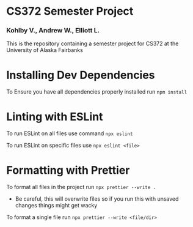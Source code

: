 # CS372 Semester Project

### Kohlby V., Andrew W., Elliott L.

This is the repository containing a semester project for CS372 at the University of Alaska Fairbanks

# Installing Dev Dependencies

To Ensure you have all dependencies properly installed run `npm install`

# Linting with ESLint

To run ESLint on all files use command `npx eslint`

To run ESLint on specific files use `npx eslint <file>`

# Formatting with Prettier

To format all files in the project run `npx prettier --write .`

- Be careful, this will overwrite files so if you run this with unsaved changes things might get wacky

To format a single file run `npx prettier --write <file/dir>`
